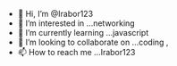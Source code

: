 - 👋 Hi, I’m @Irabor123
- 👀 I’m interested in ...networking
- 🌱 I’m currently learning ...javascript
- 💞️ I’m looking to collaborate on ...coding ,
- 📫 How to reach me ...Irabor123

<!---
Irabor123/Irabor123 is a ✨ special ✨ repository because its `README.md` (this file) appears on your GitHub profile.
You can click the Preview link to take a look at your changes.
--->
